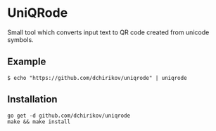 # UniQRode

Small tool which converts input text to QR code created from unicode symbols.

## Example

```
$ echo "https://github.com/dchirikov/uniqrode" | uniqrode
```

## Installation

```
go get -d github.com/dchirikov/uniqrode
make && make install
```
